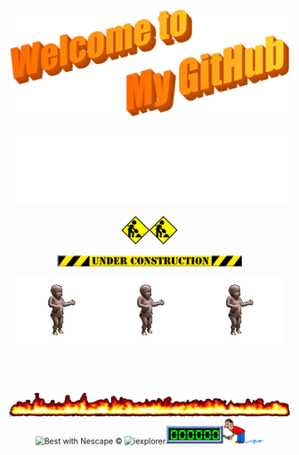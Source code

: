 <div align="center">
  <img src="https://github.com/carlosrivera/carlosrivera/blob/master/assets/welcome.svg" style="max-width: 100%;" alt="Welcome to my Github Profile" />
  <br />
  <br />
  <img alt="My Name is Carlos Rivera and I'm a ML Developer" src="https://raw.githubusercontent.com/carlosrivera/carlosrivera/master/assets/text.svg" />
  <br />
  <br />
  <img height="50" alt="Under Construction" src="https://raw.githubusercontent.com/carlosrivera/carlosrivera/master/assets/construction.gif" /><img height="50" alt="Under Construction" src="https://raw.githubusercontent.com/carlosrivera/carlosrivera/master/assets/construction.gif" />
  <br />
  <br />
  <img width="66%" alt="Under Construction" src="https://raw.githubusercontent.com/carlosrivera/carlosrivera/master/assets/underconstruction.gif" />
  <br />
  <br />
  <img alt="Baby" src="https://raw.githubusercontent.com/carlosrivera/carlosrivera/master/assets/dancing_baby.gif" /><img alt="Baby" src="https://raw.githubusercontent.com/carlosrivera/carlosrivera/master/assets/dancing_baby.gif" /><img alt="Baby" src="https://raw.githubusercontent.com/carlosrivera/carlosrivera/master/assets/dancing_baby.gif" />
  <br />
  <br />
  <br />
  <br />
  <br />
  <br />
  <img alt="Under Construction" src="https://raw.githubusercontent.com/carlosrivera/carlosrivera/master/assets/flamingline.gif" />
  <br />
  <img alt="Best with Nescape &copy;" src="https://raw.githubusercontent.com/carlosrivera/carlosrivera/master/assets/fiexplorer.gif" />
  <img alt="iexplorer" src="https://raw.githubusercontent.com/carlosrivera/carlosrivera/master/assets/fiexplorer.gif" /><img alt="Counter" src="https://raw.githubusercontent.com/carlosrivera/carlosrivera/master/assets/counter.gif" />
</div>

<!--
░░░░▄▄▄▄▀▀▀▀▀▀▀▀▄▄▄▄▄▄
░░░░█░░░░▒▒▒▒▒▒▒▒▒▒▒▒░░▀▀▄
░░░█░░░▒▒▒▒▒▒░░░░░░░░▒▒▒░░█
░░█░░░░░░▄██▀▄▄░░░░░▄▄▄░░░█
░▀▒▄▄▄▒░█▀▀▀▀▄▄█░░░██▄▄█░░░█
█▒█▒▄░▀▄▄▄▀░░░░░░░░█░░░▒▒▒▒▒█
█▒█░█▀▄▄░░░░░█▀░░░░▀▄░░▄▀▀▀▄▒█
░█▀▄░█▄░█▀▄▄░▀░▀▀░▄▄▀░░░░█░░█
░░█░░▀▄▀█▄▄░█▀▀▀▄▄▄▄▀▀█▀██░█
░░░█░░██░░▀█▄▄▄█▄▄█▄████░█
░░░░█░░░▀▀▄░█░░░█░███████░█
░░░░░▀▄░░░▀▀▄▄▄█▄█▄█▄█▄▀░░█
░░░░░░░▀▄▄░▒▒▒▒░░░░░░░░░░█
░░░░░░░░░░▀▀▄▄░▒▒▒▒▒▒▒▒▒▒░█
░░░░░░░░░░░░░░▀▄▄▄▄▄░░░░░█
-->
